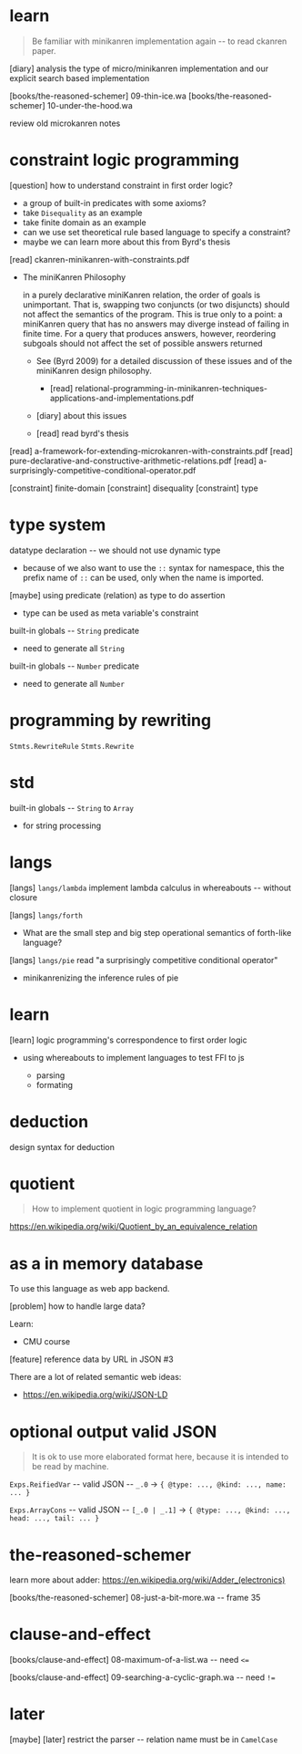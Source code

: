 # learn

> Be familiar with minikanren implementation again -- to read ckanren paper.

[diary] analysis the type of micro/minikanren implementation and our explicit search based implementation

[books/the-reasoned-schemer] 09-thin-ice.wa
[books/the-reasoned-schemer] 10-under-the-hood.wa

review old microkanren notes

# constraint logic programming

[question] how to understand constraint in first order logic?

- a group of built-in predicates with some axioms?
- take `Disequality` as an example
- take finite domain as an example
- can we use set theoretical rule based language to specify a constraint?
- maybe we can learn more about this from Byrd's thesis

[read] ckanren-minikanren-with-constraints.pdf

- The miniKanren Philosophy

  in a purely declarative miniKanren relation, the order of goals is
  unimportant. That is, swapping two conjuncts (or two disjuncts)
  should not affect the semantics of the program. This is true only
  to a point: a miniKanren query that has no answers may diverge
  instead of failing in finite time. For a query that produces
  answers, however, reordering subgoals should not affect the set of
  possible answers returned

  - See (Byrd 2009) for a detailed discussion of these issues and of
    the miniKanren design philosophy.

    - [read] relational-programming-in-minikanren-techniques-applications-and-implementations.pdf

  - [diary] about this issues
  - [read] read byrd's thesis

[read] a-framework-for-extending-microkanren-with-constraints.pdf
[read] pure-declarative-and-constructive-arithmetic-relations.pdf
[read] a-surprisingly-competitive-conditional-operator.pdf

[constraint] finite-domain
[constraint] disequality
[constraint] type

# type system

datatype declaration -- we should not use dynamic type

- because of we also want to use the `::` syntax for namespace,
  this the prefix name of `::` can be used,
  only when the name is imported.

[maybe] using predicate (relation) as type to do assertion

- type can be used as meta variable's constraint

built-in globals -- `String` predicate

- need to generate all `String`

built-in globals -- `Number` predicate

- need to generate all `Number`

# programming by rewriting

`Stmts.RewriteRule`
`Stmts.Rewrite`

# std

built-in globals -- `String` to `Array`

- for string processing

# langs

[langs] `langs/lambda` implement lambda calculus in whereabouts -- without closure

[langs] `langs/forth`

- What are the small step and big step operational semantics of forth-like language?

[langs] `langs/pie` read "a surprisingly competitive conditional operator"

- minikanrenizing the inference rules of pie

# learn

[learn] logic programming's correspondence to first order logic

- using whereabouts to implement languages to test FFI to js

  - parsing
  - formating

# deduction

design syntax for deduction

# quotient

> How to implement quotient in logic programming language?

https://en.wikipedia.org/wiki/Quotient_by_an_equivalence_relation

# as a in memory database

To use this language as web app backend.

[problem] how to handle large data?

Learn:

- CMU course

[feature] reference data by URL in JSON #3

There are a lot of related semantic web ideas:

- https://en.wikipedia.org/wiki/JSON-LD

# optional output valid JSON

> It is ok to use more elaborated format here,
> because it is intended to be read by machine.

`Exps.ReifiedVar` -- valid JSON -- `_.0` -> `{ @type: ..., @kind: ..., name: ... }`

`Exps.ArrayCons` -- valid JSON -- `[_.0 | _.1]` -> `{ @type: ..., @kind: ..., head: ..., tail: ... }`

# the-reasoned-schemer

learn more about adder: https://en.wikipedia.org/wiki/Adder_(electronics)

[books/the-reasoned-schemer] 08-just-a-bit-more.wa -- frame 35

# clause-and-effect

[books/clause-and-effect] 08-maximum-of-a-list.wa -- need `<=`

[books/clause-and-effect] 09-searching-a-cyclic-graph.wa -- need `!=`

# later

[maybe] [later] restrict the parser -- relation name must be in `CamelCase`
